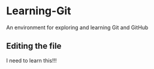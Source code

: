 # Learning-Git
An environment for exploring and learning Git and GitHub
## Editing the file
I need to learn this!!!

